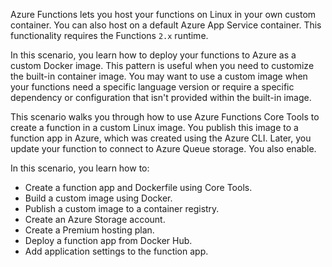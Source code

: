 Azure Functions lets you host your functions on Linux in your own custom container. You can also host on a default Azure App Service container. This functionality requires the Functions `2.x` runtime.

In this scenario, you learn how to deploy your functions to Azure as a custom Docker image. This pattern is useful when you need to customize the built-in container image. You may want to use a custom image when your functions need a specific language version or require a specific dependency or configuration that isn't provided within the built-in image.

This scenario walks you through how to use Azure Functions Core Tools to create a function in a custom Linux image. You publish this image to a function app in Azure, which was created using the Azure CLI. Later, you update your function to connect to Azure Queue storage. You also enable.

In this scenario, you learn how to:

- Create a function app and Dockerfile using Core Tools.
- Build a custom image using Docker.
- Publish a custom image to a container registry.
- Create an Azure Storage account.
- Create a Premium hosting plan.
- Deploy a function app from Docker Hub.
- Add application settings to the function app.